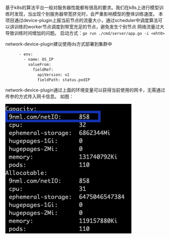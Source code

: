 基于k8s的算法平台一般对服务器性能都有很高的要求。我们在k8s上进行模型训练时发现，当出现个别服务器带宽挤兑时，会严重影响模型的整体训练速度。
本项目通过device-plugin上报当前节点的流量大小，通过scheduler中调度算法可以讲训练的worker节点调度到带宽充足的节点，避免发生个别节点
网络流量过大导致训练时间增加的问题。
启动方式：```go run ./cmd/server/app.go -i <eht0>```

network-device-plugin建议使用ds方式部署到集群中
```
      - env:
        - name: OS_IP
          valueFrom:
            fieldRef:
              apiVersion: v1
              fieldPath: status.podIP
```
network-device-plugin通过上面的环境变量可以获得当前使用的网卡，无需通过传参的方式传入网卡信息。
如图：

![](image/exp.jpg)
